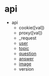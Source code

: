 # api

- api
  + cookie([val])
  + proxy([val])
  + _request
  + [user](./user.md)
  + [topic](./topic.md)
  + [question](./question.md)
  + [answer](./answer.md)
  + [image](./answer.md)
  + version
